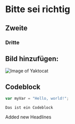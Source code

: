 # Bitte sei richtig 

## Zweite 

### Dritte

## Bild hinzufügen:

![Image of Yaktocat](https://octodex.github.com/images/yaktocat.png)

## Codeblock

``` javascript
var myVar = "Hello, world!";
```

```
Das ist ein Codeblock
```

Added new Headlines 
